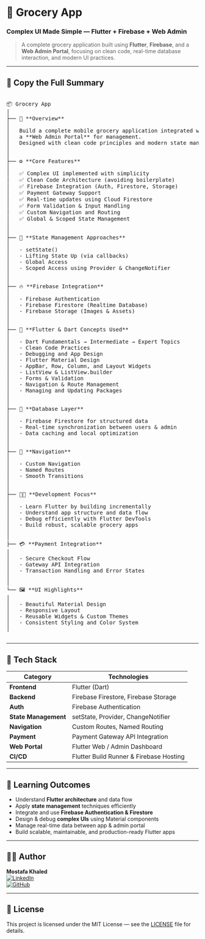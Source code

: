 # 🛒 Grocery App  

### Complex UI Made Simple — Flutter + Firebase + Web Admin  

> A complete grocery application built using **Flutter**, **Firebase**, and a **Web Admin Portal**, focusing on clean code, real-time database interaction, and modern UI practices.

---

## 🧾 Copy the Full Summary  

<pre>

📦 Grocery App  
│  
├── 🧱 **Overview**  
│  
│   Build a complete mobile grocery application integrated with  
│   a **Web Admin Portal** for management.  
│   Designed with clean code principles and modern state management.  
│  
│  
├── ⚙️ **Core Features**  
│  
│   ✅ Complex UI implemented with simplicity  
│   ✅ Clean Code Architecture (avoiding boilerplate)  
│   ✅ Firebase Integration (Auth, Firestore, Storage)  
│   ✅ Payment Gateway Support  
│   ✅ Real-time updates using Cloud Firestore  
│   ✅ Form Validation & Input Handling  
│   ✅ Custom Navigation and Routing  
│   ✅ Global & Scoped State Management  
│  
│  
├── 🧩 **State Management Approaches**  
│  
│   - setState()  
│   - Lifting State Up (via callbacks)  
│   - Global Access  
│   - Scoped Access using Provider & ChangeNotifier  
│  
│  
├── 🔥 **Firebase Integration**  
│  
│   - Firebase Authentication  
│   - Firebase Firestore (Realtime Database)  
│   - Firebase Storage (Images & Assets)  
│  
│  
├── 🧠 **Flutter & Dart Concepts Used**  
│  
│   - Dart Fundamentals → Intermediate → Expert Topics  
│   - Clean Code Practices  
│   - Debugging and App Design  
│   - Flutter Material Design  
│   - AppBar, Row, Column, and Layout Widgets  
│   - ListView & ListView.builder  
│   - Forms & Validation  
│   - Navigation & Route Management  
│   - Managing and Updating Packages  
│  
│  
├── 💾 **Database Layer**  
│  
│   - Firebase Firestore for structured data  
│   - Real-time synchronization between users & admin  
│   - Data caching and local optimization  
│  
│  
├── 🧭 **Navigation**  
│  
│   - Custom Navigation  
│   - Named Routes  
│   - Smooth Transitions  
│  
│  
├── 🧑‍💻 **Development Focus**  
│  
│   - Learn Flutter by building incrementally  
│   - Understand app structure and data flow  
│   - Debug efficiently with Flutter DevTools  
│   - Build robust, scalable grocery apps  
│  
│  
├── 💳 **Payment Integration**  
│  
│   - Secure Checkout Flow  
│   - Gateway API Integration  
│   - Transaction Handling and Error States  
│  
│  
└── 🖼️ **UI Highlights**  
│  
│   - Beautiful Material Design  
│   - Responsive Layout  
│   - Reusable Widgets & Custom Themes  
│   - Consistent Styling and Color System  
│  

</pre>

---

## 🧰 Tech Stack  

| Category | Technologies |
|-----------|---------------|
| **Frontend** | Flutter (Dart) |
| **Backend** | Firebase Firestore, Firebase Storage |
| **Auth** | Firebase Authentication |
| **State Management** | setState, Provider, ChangeNotifier |
| **Navigation** | Custom Routes, Named Routing |
| **Payment** | Payment Gateway API Integration |
| **Web Portal** | Flutter Web / Admin Dashboard |
| **CI/CD** | Flutter Build Runner & Firebase Hosting |

---

## 🧠 Learning Outcomes  

- Understand **Flutter architecture** and data flow  
- Apply **state management** techniques efficiently  
- Integrate and use **Firebase Authentication & Firestore**  
- Design & debug **complex UIs** using Material components  
- Manage real-time data between app & admin portal  
- Build scalable, maintainable, and production-ready Flutter apps  

---

## 🧑‍💻 Author  
**Mostafa Khaled**  
[![LinkedIn](https://img.shields.io/badge/LinkedIn-blue?logo=linkedin)](https://linkedin.com/in/mostafa-khaleedd)  
[![GitHub](https://img.shields.io/badge/GitHub-black?logo=github)](https://github.com/MK-Programer)  

---

## 📝 License  
This project is licensed under the MIT License — see the [LICENSE](LICENSE) file for details.
